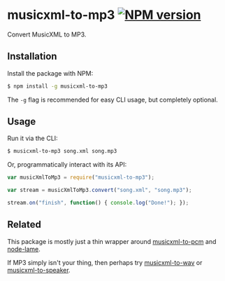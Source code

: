 # musicxml-to-mp3 [![NPM version](http://img.shields.io/npm/v/musicxml-to-mp3.svg?style=flat-square)](https://www.npmjs.org/package/musicxml-to-mp3)

Convert MusicXML to MP3.

## Installation

Install the package with NPM:

```bash
$ npm install -g musicxml-to-mp3
```

The `-g` flag is recommended for easy CLI usage, but completely optional.

## Usage

Run it via the CLI:

```bash
$ musicxml-to-mp3 song.xml song.mp3
```

Or, programmatically interact with its API:

```javascript
var musicXmlToMp3 = require("musicxml-to-mp3");

var stream = musicXmlToMp3.convert("song.xml", "song.mp3");

stream.on("finish", function() { console.log("Done!"); });
```

## Related

This package is mostly just a thin wrapper around [musicxml-to-pcm](https://github.com/lukehorvat/musicxml-to-pcm) and [node-lame](https://github.com/TooTallNate/node-lame).

If MP3 simply isn't your thing, then perhaps try [musicxml-to-wav](https://github.com/lukehorvat/musicxml-to-wav) or [musicxml-to-speaker](https://github.com/lukehorvat/musicxml-to-speaker).
